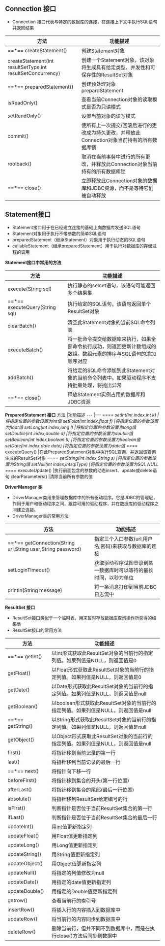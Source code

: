 ## Connection 接口
* Connection 接口代表与特定的数据库的连接，在连接上下文中执行SQL语句并返回结果


方法                                 |   功能描述
---                                  |   ---
==*== createStatement()              |   创建Statement对象
createStatement(int resultSetType,int resultSetConcurrency)|创建一个Statement对象，该对象将生成具有给定类型、并发性和可保存性的ResultSet对象
==*== preparedStatement()            |   创建预处理对象prepardStatement
isReadOnly()                         |   查看当前Connection对象的读取模式是否为只读模式
setRendOnly()                        |   设置当前对象的读写模式
commit()                             |   使所有上一次提交/回滚后进行的更改成为持久更改，并释放此Connection对象当前持有的所有数据库锁
roolback()                           |   取消在当前事务中进行的所有更改，并释放此Connection对象当前持有的所有数据库锁
==*== close()                        |   立即释放此Connection对象的数据库和JDBC资源，而不是等待它们被自动释放


## Statement接口
* Statement接口用于在已经建立连接的基础上向数据库发送SQL语句
* Statement对象用于执行不带参数的简单SQL语句
* preparedStatement（继承Statement）对象用于执行动态的SQL语句
* callableStatement（继承preparedStatement）用于执行对数据库的存储过程的调用


**Statement接口中常用的方法**

方法                                |功能描述
----------                          |-----------
execute(String sql)                 |执行静态的selcet语句，该语句可能返回多个结果集
==*== executeQuery(String sql)            |执行给定的SQL语句，该语句返回单个ResultSet对象
clearBatch()                        |清空此Statement对象的当前SQL命令列表
executeBatch()                      |将一批命令提交给数据库来执行，如果全部命令执行成功，则返回更新计数组成的数组。数组元素的排序与SQL语句的添加顺序对应
addBatch()                          |将给定的SQL命令添加到此Statement对象的当前命令列表中。如果驱动程序不支持批量处理，将抛出异常
==*== close()                       |释放Statement实例占用的数据库和JDBC资源

**PreparedStatement 接口**
方法                                |功能描述
---                                 |---
==*== setInt(int index,int k)       |将指定位置的参数设置为int值
setFolat(int index,float f)         |将指定位置的参数设置为float值
setLong(int index,long l)           |将指定位置的参数设置为long值
setDouble(int index,double d)       |将指定位置的参数设置为double值
setBoolean(int index,boolean b)     |将指定位置的参数设置为boolean值
setDate(int index,date date)        |将指定位置的参数设置为date值
==*== executeQuery()                      |在此PreparedStatement对象中执行SQL查询，并返回该查询生成的ResultSet对象
==*== setString(int index,String s) |将指定位置的参数设置为String值
setNull(int index,intsqlType)       |将指定位置的参数设置为SQL NULL
==*== executeUpdate()                     |执行前面包含的参数的动态insert、update或delete语句
clearParameters()                   |清除当前所有参数的值

**DriverManager 类**
* DriverManager类用来管理数据库中的所有驱动程序。它是JDBC的管理层，作用于用户和驱动程序之间，跟踪可用的驱动程序，并在数据库的驱动程序之间建立连接。
* DriverManager类的常用方法

方法                                |功能描述
---                                 |---
==*== getConnection(String url,String user,String password)   |指定三个入口参数(url,用户名,密码)来获取与数据库的连接
setLoginTimeout()                   |获取驱动程序试图登录到某一数据库时可以等待的最长时间，以秒为单位
println(String message)             |将一条消息打印到当前JDBC日志流中

**ResultSet 接口**
* ResultSet接口类似于一个临时表，用来暂时存放数据库查询操作所获得的结果集
* ResultSet接口的常用方法  

方法                                |功能描述
---                                 |---
==*== getInt()                            |以int形式获取此ResultSet对象的当前行的指定列值。如果列值是NULL，则返回值是0
getFloat()                            |以Float形式获取此ResultSet对象的当前行的指定列值。如果列值是NULL，则返回值是0
getDate()                            |以Date形式获取此ResultSet对象的当前行的指定列值。如果列值是NULL，则返回值是null
getBoolean()                            |以boolean形式获取此ResultSet对象的当前行的指定列值。如果列值是NULL，则返回值是null
==*== getString()                            |以String形式获取此ResultSet对象的当前行的指定列值。如果列值是NULL，则返回值是null
getObject()                            |以Object形式获取此ResultSet对象的当前行的指定列值。如果列值是NULL，则返回值是null
first()                             |将指针移到当前记录的第一行
last()                              |将指针移到当前记录的最后一行
==*== next()                        |将指针向下移一行
beforeFirst()                       |将指针移到集合的开头(第一行位置)
afterLast()                         |将指针移到集合的尾部(最后一行位置)
absolute()                          |将指针移到ResultSet给定编号的行
isFirst()   |判断指针是否位于当前ResultSet集合的第一行
ifLast()    |判断指针是否位于当前ResultSet集合的最后一行
updateInt()     |用int值更新指定列
updateFloat()   |用Float值更新指定列
updateLong()    |用Long值更新指定列
updateString()  |用String值更新指定列
updateObject()  |用Object值更新指定列
updateNull()    |将指定的列值修改为null
updateDate()    |用指定的date值更新指定列
updateDouble()  |用指定的Double值更新指定列
getrow()        |查看当前行的索引号
insertRow()     |将插入行的内容插入到数据库中
updateRow()     |将当前行的内容同步到数据表中
deleteRow()     |删除当前行，但并不同不到数据库中，而是在执行close()方法后同步到数据中